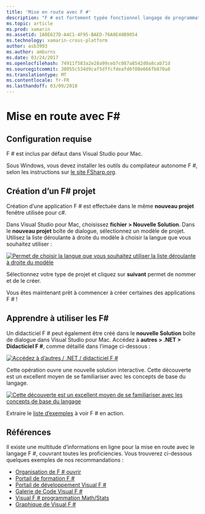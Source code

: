 ```yaml
---
title: 'Mise en route avec F #'
description: "F # est fortement typée fonctionnel langage de programmation conçu pour s’exécuter sur .NET"
ms.topic: article
ms.prod: xamarin
ms.assetid: 1A0E627D-A4C1-4F95-BAED-76A0E40B9054
ms.technology: xamarin-cross-platform
author: asb3993
ms.author: amburns
ms.date: 03/24/2017
ms.openlocfilehash: 74911f583a2e28a99ceb7c087a8542d0a8cab71d
ms.sourcegitcommit: 30055c534d9caf5dffcfdeafd6f08e666fb870a8
ms.translationtype: MT
ms.contentlocale: fr-FR
ms.lasthandoff: 03/09/2018
---
```

# <a name="getting-started-with-f35"></a>Mise en route avec F&#35;

## <a name="requirements"></a>Configuration requise

F # est inclus par défaut dans Visual Studio pour Mac.

Sous Windows, vous devez installer les outils du compilateur autonome F #, selon les instructions sur [le site FSharp.org](http://fsharp.org/use/windows/).

## <a name="creating-an-f35-project"></a>Création d’un F&#35; projet

Création d’une application F # est effectuée dans le même **nouveau projet** fenêtre utilisée pour c#.

Dans Visual Studio pour Mac, choisissez **fichier > Nouvelle Solution**. Dans le **nouveau projet** boîte de dialogue, sélectionnez un modèle de projet. Utilisez la liste déroulante à droite du modèle à choisir la langue que vous souhaitez utiliser :

 [![](overview-images/choosefsharp.png "Permet de choisir la langue que vous souhaitez utiliser la liste déroulante à droite du modèle")](overview-images/choosefsharp.png#lightbox)

Sélectionnez votre type de projet et cliquez sur **suivant** permet de nommer et de le créer.


Vous êtes maintenant prêt à commencer à créer certaines des applications F # !

## <a name="learning-to-use-f35"></a>Apprendre à utiliser les F&#35;

Un didacticiel F # peut également être créé dans le **nouvelle Solution** boîte de dialogue dans Visual Studio pour Mac. Accédez à **autres > .NET > Didacticiel F #**, comme détaillé dans l’image ci-dessous :

 [![](overview-images/fsharptutorial.png "Accédez à d’autres / .NET / didacticiel F #")](overview-images/fsharptutorial.png#lightbox)

Cette opération ouvre une nouvelle solution interactive. Cette découverte est un excellent moyen de se familiariser avec les concepts de base du langage.

 [![](overview-images/newtutorial-sml.png "Cette découverte est un excellent moyen de se familiariser avec les concepts de base du langage")](overview-images/newtutorial.png#lightbox)

Extraire le [liste d’exemples](~/cross-platform/platform/fsharp/samples.md) à voir F # en action.

## <a name="references"></a>Références

Il existe une multitude d’informations en ligne pour la mise en route avec le langage F #, couvrant toutes les proficiencies. Vous trouverez ci-dessous quelques exemples de nos recommandations :

-  [Organisation de F # ouvrir](http://fsharp.org)
-  [Portail de formation F #](http://tryfsharp.org)
-  [Portail de développement Visual F #](http://go.microsoft.com/fwlink/?LinkID=234174)
-  [Galerie de Code Visual F #](http://go.microsoft.com/fwlink/?LinkID=124614)
-  [Visual F # programmation Math/Stats](http://go.microsoft.com/fwlink/?LinkId=235173)
-  [Graphique de Visual F #](http://go.microsoft.com/fwlink/?LinkId=235176)

